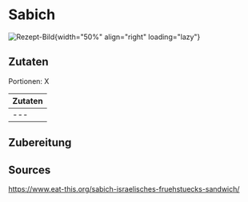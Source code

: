 # Sabich

![Rezept-Bild](https://image.flaticon.com/icons/png/512/1094/1094675.png){width="50%" align="right" loading="lazy"}

## Zutaten
Portionen: X

|	Zutaten																|
|    -------------------------------------------   |
|	---																		|


## Zubereitung



## Sources
https://www.eat-this.org/sabich-israelisches-fruehstuecks-sandwich/
